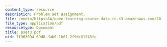 ```yaml
---
content_type: resource
description: Problem set assignment.
file: /media/https%3A/open-learning-course-data-rc.s3.amazonaws.com/20-011j-statistical-thermodynamics-of-biomolecular-systems-be-011j-spring-2004/7f96309469d8dab01b612f9dc81243fc_pset3.pdf
file_type: application/pdf
resourcetype: Document
title: pset3.pdf
uid: 7f963094-69d8-dab0-1b61-2f9dc81243fc
---
```

